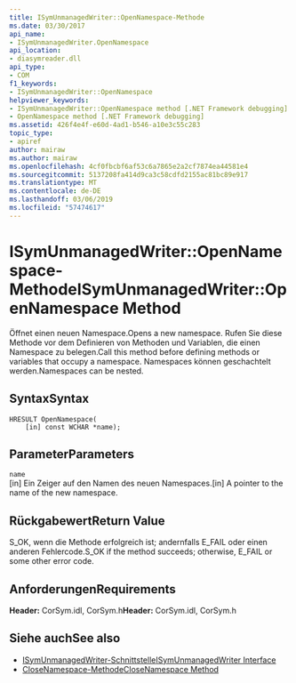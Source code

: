 ```yaml
---
title: ISymUnmanagedWriter::OpenNamespace-Methode
ms.date: 03/30/2017
api_name:
- ISymUnmanagedWriter.OpenNamespace
api_location:
- diasymreader.dll
api_type:
- COM
f1_keywords:
- ISymUnmanagedWriter::OpenNamespace
helpviewer_keywords:
- ISymUnmanagedWriter::OpenNamespace method [.NET Framework debugging]
- OpenNamespace method [.NET Framework debugging]
ms.assetid: 426f4e4f-e60d-4ad1-b546-a10e3c55c283
topic_type:
- apiref
author: mairaw
ms.author: mairaw
ms.openlocfilehash: 4cf0fbcbf6af53c6a7865e2a2cf7874ea44581e4
ms.sourcegitcommit: 5137208fa414d9ca3c58cdfd2155ac81bc89e917
ms.translationtype: MT
ms.contentlocale: de-DE
ms.lasthandoff: 03/06/2019
ms.locfileid: "57474617"
---
```

# <a name="isymunmanagedwriteropennamespace-method"></a><span data-ttu-id="4ef70-102">ISymUnmanagedWriter::OpenNamespace-Methode</span><span class="sxs-lookup"><span data-stu-id="4ef70-102">ISymUnmanagedWriter::OpenNamespace Method</span></span>
<span data-ttu-id="4ef70-103">Öffnet einen neuen Namespace.</span><span class="sxs-lookup"><span data-stu-id="4ef70-103">Opens a new namespace.</span></span> <span data-ttu-id="4ef70-104">Rufen Sie diese Methode vor dem Definieren von Methoden und Variablen, die einen Namespace zu belegen.</span><span class="sxs-lookup"><span data-stu-id="4ef70-104">Call this method before defining methods or variables that occupy a namespace.</span></span> <span data-ttu-id="4ef70-105">Namespaces können geschachtelt werden.</span><span class="sxs-lookup"><span data-stu-id="4ef70-105">Namespaces can be nested.</span></span>  
  
## <a name="syntax"></a><span data-ttu-id="4ef70-106">Syntax</span><span class="sxs-lookup"><span data-stu-id="4ef70-106">Syntax</span></span>  
  
```  
HRESULT OpenNamespace(  
    [in] const WCHAR *name);  
```  
  
## <a name="parameters"></a><span data-ttu-id="4ef70-107">Parameter</span><span class="sxs-lookup"><span data-stu-id="4ef70-107">Parameters</span></span>  
 `name`  
 <span data-ttu-id="4ef70-108">[in] Ein Zeiger auf den Namen des neuen Namespaces.</span><span class="sxs-lookup"><span data-stu-id="4ef70-108">[in] A pointer to the name of the new namespace.</span></span>  
  
## <a name="return-value"></a><span data-ttu-id="4ef70-109">Rückgabewert</span><span class="sxs-lookup"><span data-stu-id="4ef70-109">Return Value</span></span>  
 <span data-ttu-id="4ef70-110">S_OK, wenn die Methode erfolgreich ist; andernfalls E_FAIL oder einen anderen Fehlercode.</span><span class="sxs-lookup"><span data-stu-id="4ef70-110">S_OK if the method succeeds; otherwise, E_FAIL or some other error code.</span></span>  
  
## <a name="requirements"></a><span data-ttu-id="4ef70-111">Anforderungen</span><span class="sxs-lookup"><span data-stu-id="4ef70-111">Requirements</span></span>  
 <span data-ttu-id="4ef70-112">**Header:** CorSym.idl, CorSym.h</span><span class="sxs-lookup"><span data-stu-id="4ef70-112">**Header:** CorSym.idl, CorSym.h</span></span>  
  
## <a name="see-also"></a><span data-ttu-id="4ef70-113">Siehe auch</span><span class="sxs-lookup"><span data-stu-id="4ef70-113">See also</span></span>
- [<span data-ttu-id="4ef70-114">ISymUnmanagedWriter-Schnittstelle</span><span class="sxs-lookup"><span data-stu-id="4ef70-114">ISymUnmanagedWriter Interface</span></span>](../../../../docs/framework/unmanaged-api/diagnostics/isymunmanagedwriter-interface.md)
- [<span data-ttu-id="4ef70-115">CloseNamespace-Methode</span><span class="sxs-lookup"><span data-stu-id="4ef70-115">CloseNamespace Method</span></span>](../../../../docs/framework/unmanaged-api/diagnostics/isymunmanagedwriter-closenamespace-method.md)
